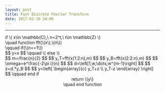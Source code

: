 ```yaml
---
layout: post
title: Fast Discrete Fourier Transform
date: 2017-02-10 24:00
---
```


----------------
<div>
if \( x\in \mathbb{C},\ n=2^t,\ t\in \mathbb{Z} \) <br/>
\quad function fft(\(x\),\(n\)) <br/>
\qquad if(\(n==1\)) <br/>
$$ y=x $$
\qquad \( else \) <br/>
$$ m=/frac{n}{2} $$
$$ y_T=fft(x(1:2:n),m) $$
$$ y_B=fft(x(2:2:n),m) $$
$$ \omega=e^\frac{-2\pi i}{n} $$
$$ d=\left[1,w,\dots,w^{m-1}\right] $$
$$ z=d.*y_B $$
$$ y=\left[
		\begin{array}{c}
		y_T+z \\
		y_T-z
		\end{array}
\right] $$
\qquad end if <br/>
<center>
return \(y\) <br/>
\quad end function
</center>
</div>

